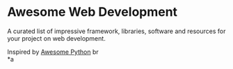 
# Awesome Web Development

A curated list of impressive framework, libraries, software and resources for your project on web development.

Inspired by [Awesome Python](https://github.com/vinta/awesome-python)
br  
*a